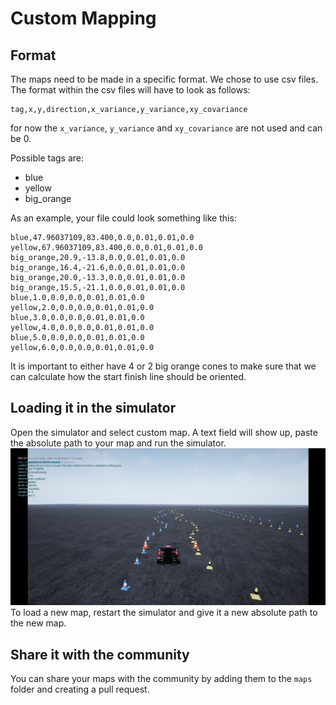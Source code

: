 # Custom Mapping

## Format
The maps need to be made in a specific format. We chose to use csv files.
The format within the csv files will have to look as follows:

```
tag,x,y,direction,x_variance,y_variance,xy_covariance
```

for now the `x_variance`, `y_variance` and `xy_covariance` are not used and can be 0.

Possible tags are:
- blue
- yellow
- big_orange

As an example, your file could look something like this:
```
blue,47.96037109,83.400,0.0,0.01,0.01,0.0
yellow,67.96037109,83.400,0.0,0.01,0.01,0.0
big_orange,20.9,-13.8,0.0,0.01,0.01,0.0
big_orange,16.4,-21.6,0.0,0.01,0.01,0.0
big_orange,20.0,-13.3,0.0,0.01,0.01,0.0
big_orange,15.5,-21.1,0.0,0.01,0.01,0.0
blue,1.0,0.0,0.0,0.01,0.01,0.0
yellow,2.0,0.0,0.0,0.01,0.01,0.0
blue,3.0,0.0,0.0,0.01,0.01,0.0
yellow,4.0,0.0,0.0,0.01,0.01,0.0
blue,5.0,0.0,0.0,0.01,0.01,0.0
yellow,6.0,0.0,0.0,0.01,0.01,0.0
```

It is important to either have 4 or 2 big orange cones to make sure that we can calculate how the start finish line should be oriented.

## Loading it in the simulator
Open the simulator and select custom map. A text field will show up, paste the absolute path to your map and run the simulator.
![droneport track](images/FEB_droneport_track.png)
To load a new map, restart the simulator and give it a new absolute path to the new map.

## Share it with the community
You can share your maps with the community by adding them to the `maps` folder and creating a pull request.